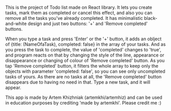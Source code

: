 This is the project of Todo list made on React library. It lets you create tasks, mark them as completed or cancel this effect, and also you can remove all the tasks you've already completed.
It has minimalistic black-and-white design and just two buttons: '+' and 'Remove completed' buttons. 

When you type a task and press 'Enter' or the '+' button, it adds an oblject of {title: (NameOfaTask), completed: false} in the array of your tasks. And as you press the task to complete, the value of 'completed' changes to 'true', and program reacts on that by changing the style of the line, appearance or disappearance or changing of colour of 'Remove completed' button.
As you tap 'Remove completed' button, it filters the whole array to keep only the objects with parameter 'completed: false', so you can see only uncompleted tasks of yours. 
As there are no tasks at all, the 'Remove completed' button disappears due to having no need in that. Type a new task, and it will appear.

This app is made by Artem Khizhniak (artemkhi/artemhiz) and can be used in education purposes by crediting 'made by artemkhi'. 
Please credit me :)

